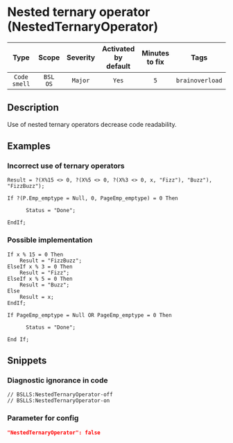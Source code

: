 # Nested ternary operator (NestedTernaryOperator)

|     Type     |        Scope        | Severity | Activated<br>by default | Minutes<br>to fix |      Tags       |
|:------------:|:-------------------:|:--------:|:-----------------------------:|:-----------------------:|:---------------:|
| `Code smell` | `BSL`<br>`OS` | `Major`  |             `Yes`             |           `5`           | `brainoverload` |

<!-- Блоки выше заполняются автоматически, не трогать -->
## Description

Use of nested ternary operators decrease code readability.

## Examples

### Incorrect use of ternary operators

```bsl
Result = ?(X%15 <> 0, ?(X%5 <> 0, ?(X%3 <> 0, x, "Fizz"), "Buzz"), "FizzBuzz"); 
```

```bsl
If ?(P.Emp_emptype = Null, 0, PageEmp_emptype) = 0 Then

      Status = "Done";

EndIf;
```

### Possible implementation

```bsl
If x % 15 = 0 Then
    Result = "FizzBuzz";
ElseIf x % 3 = 0 Then
    Result = "Fizz";
ElseIf x % 5 = 0 Then
    Result = "Buzz";
Else
    Result = x;
EndIf;
```

```bsl
If PageEmp_emptype = Null OR PageEmp_emptype = 0 Then

      Status = "Done";

End If;
```

## Snippets

<!-- Блоки ниже заполняются автоматически, не трогать -->
### Diagnostic ignorance in code

```bsl
// BSLLS:NestedTernaryOperator-off
// BSLLS:NestedTernaryOperator-on
```

### Parameter for config

```json
"NestedTernaryOperator": false
```
